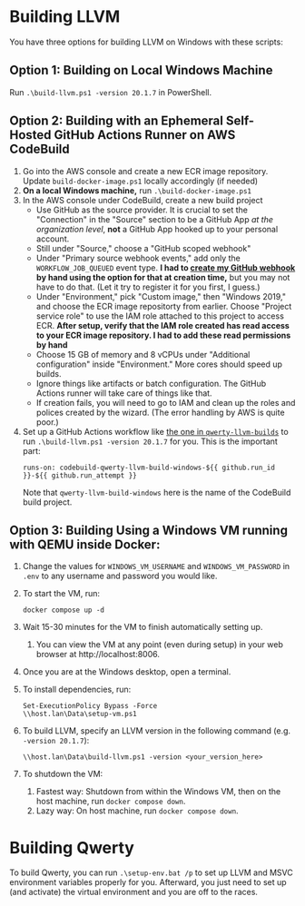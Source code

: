 Building LLVM
=============

You have three options for building LLVM on Windows with these scripts:

## Option 1: Building on Local Windows Machine

Run `.\build-llvm.ps1 -version 20.1.7` in PowerShell.

## Option 2: Building with an Ephemeral Self-Hosted GitHub Actions Runner on AWS CodeBuild

1. Go into the AWS console and create a new ECR image repository. Update
   `build-docker-image.ps1` locally accordingly (if needed)
2. **On a local Windows machine,** run `.\build-docker-image.ps1`
3. In the AWS console under CodeBuild, create a new build project
   * Use GitHub as the source provider. It is crucial to set the "Connection"
     in the "Source" section to be a GitHub App _at the organization level_,
     **not** a GitHub App hooked up to your personal account.
   * Still under "Source," choose a "GitHub scoped webhook"
   * Under "Primary source webhook events," add only the `WORKFLOW_JOB_QUEUED`
     event type. **I had to [create my GitHub webhook][1] by hand using the
     option for that at creation time,** but you may not have to do that.
     (Let it try to register it for you first, I guess.)
   * Under "Environment," pick "Custom image," then "Windows 2019," and choose
     the ECR image repositorty from earlier. Choose "Project service role" to
     use the IAM role attached to this project to access ECR. **After setup,
     verify that the IAM role created has read access to your ECR image
     repository. I had to add these read permissions by hand**
   * Choose 15 GB of memory and 8 vCPUs under "Additional configuration" inside
     "Environment." More cores should speed up builds.
   * Ignore things like artifacts or batch configuration. The GitHub Actions
     runner will take care of things like that.
   * If creation fails, you will need to go to IAM and clean up the roles and
     polices created by the wizard. (The error handling by AWS is quite poor.)
4. Set up a GitHub Actions workflow like [the one in `qwerty-llvm-builds`][2]
   to run `.\build-llvm.ps1 -version 20.1.7` for you. This is the important
   part:
   ```
   runs-on: codebuild-qwerty-llvm-build-windows-${{ github.run_id }}-${{ github.run_attempt }}
   ```
   Note that `qwerty-llvm-build-windows` here is the name of the CodeBuild
   build project.

## Option 3: Building Using a Windows VM running with QEMU inside Docker:

1. Change the values for `WINDOWS_VM_USERNAME` and `WINDOWS_VM_PASSWORD` in `.env` to any username and password you would like.
2. To start the VM, run:

       docker compose up -d

3. Wait 15-30 minutes for the VM to finish automatically setting up.
   1. You can view the VM at any point (even during setup) in your web browser at http://localhost:8006.
4. Once you are at the Windows desktop, open a terminal.
5. To install dependencies, run:

       Set-ExecutionPolicy Bypass -Force
       \\host.lan\Data\setup-vm.ps1

6. To build LLVM, specify an LLVM version in the following command (e.g. `-version 20.1.7`):

       \\host.lan\Data\build-llvm.ps1 -version <your_version_here>

7. To shutdown the VM:
   1. Fastest way: Shutdown from within the Windows VM, then on the host machine, run `docker compose down`.
   2. Lazy way: On host machine, run `docker compose down`.

Building Qwerty
===============

To build Qwerty, you can run `.\setup-env.bat /p` to set up LLVM and MSVC
environment variables properly for you. Afterward, you just need to set up (and
activate) the virtual environment and you are off to the races.

[1]: https://docs.aws.amazon.com/codebuild/latest/userguide/github-manual-webhook.html
[2]: https://github.com/gt-tinker/qwerty-llvm-builds/blob/main/.github/workflows/build-llvm.yml
